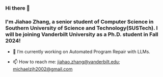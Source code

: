 ### Hi there 👋
### I'm Jiahao Zhang, a senior student of Computer Science in Southern University of Science and Technology(SUSTech). I will be joining Vanderbilt University as a Ph.D. student in Fall 2024!

<!--
**MichaelZhangJiahao/MichaelZhangJiahao** is a ✨ _special_ ✨ repository because its `README.md` (this file) appears on your GitHub profile.

Here are some ideas to get you started:

- 🔭 I’m currently working on ...
- 👯 I’m looking to collaborate on ...
- 🤔 I’m looking for help with ...
- 💬 Ask me about ...
- 😄 Pronouns: ...
- ⚡ Fun fact: ...
-->

- 🌱 I’m currently working on Automated Program Repair with LLMs.

- 📫 How to reach me: jiahao.zhang@vanderbilt.edu; michaelzjh2002@gmail.com

<!--
![Michael's GitHub stats](https://github-readme-stats.vercel.app/api?username=MichaelZhangJiahao&show_icons=true&theme=radical)
-->
